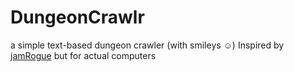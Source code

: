 # DungeonCrawlr
a simple text-based dungeon crawler (with smileys ☺)
Inspired by [jamRogue](github.com/lemmmy/jamROUE) but for actual computers

